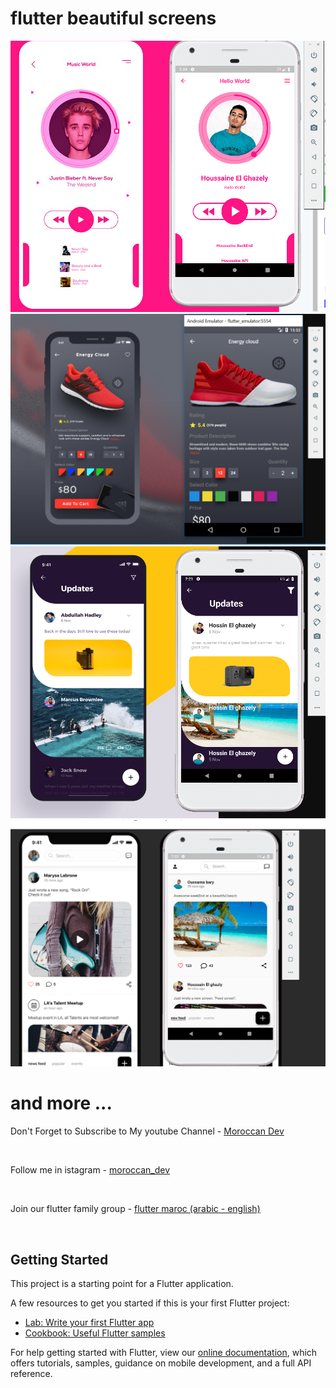 # flutter beautiful screens

<img src="/assets/screenshots/Screenshot_1.png"></br>
<img src="/assets/screenshots/Screenshot_2.png"></br>
<img src="/assets/screenshots/Screenshot_3.png"></br>
<img src="/assets/screenshots/Screenshot_4.png"></br>
<h1> and more ... </h1>

<p>Don't Forget to Subscribe to My youtube Channel - <a href="https://www.youtube.com/channel/UCuArmx2gHQooKQ3oMLTbv2Q" rel="nofollow">Moroccan Dev</a></p></br>
<p>Follow me in istagram - <a href="https://www.instagram.com/moroccan_dev/" rel="nofollow">moroccan_dev</a></p></br>
<p>Join our flutter family group - <a href="http://bit.ly/2MkIVBE rel="nofollow">flutter maroc (arabic - english)</a></p></br>


## Getting Started

This project is a starting point for a Flutter application.

A few resources to get you started if this is your first Flutter project:

- [Lab: Write your first Flutter app](https://flutter.dev/docs/get-started/codelab)
- [Cookbook: Useful Flutter samples](https://flutter.dev/docs/cookbook)

For help getting started with Flutter, view our
[online documentation](https://flutter.dev/docs), which offers tutorials,
samples, guidance on mobile development, and a full API reference.
